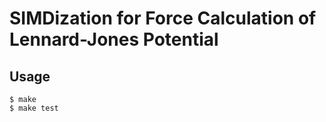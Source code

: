 # SIMDization for Force Calculation of Lennard-Jones Potential

## Usage 

    $ make
    $ make test
